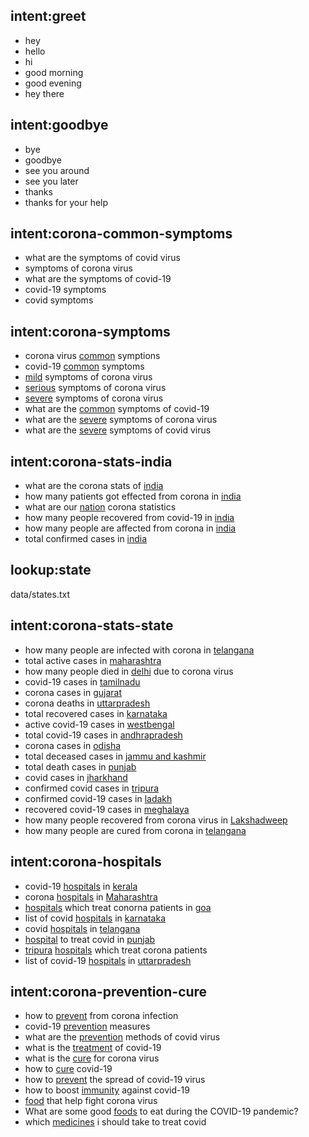 ## intent:greet
- hey
- hello
- hi
- good morning
- good evening
- hey there

## intent:goodbye
- bye
- goodbye
- see you around
- see you later
- thanks
- thanks for your help

## intent:corona-common-symptoms
- what are the symptoms of covid virus
- symptoms of corona virus
- what are the symptoms of covid-19
- covid-19 symptoms
- covid symptoms

## intent:corona-symptoms
- corona virus [common](severity) symptions
- covid-19 [common](severity) symptoms
- [mild](severity) symptoms of corona virus
- [serious](severity) symptoms of corona virus
- [severe](severity) symptoms of corona virus
- what are the [common](severity) symptoms of covid-19
- what are the [severe](severity) symptoms of corona virus
- what are the [severe](severity) symptoms of covid virus

## intent:corona-stats-india
- what are the corona stats of [india](country)
- how many patients got effected from corona in [india](country)
- what are our [nation](country) corona statistics
- how many people recovered from covid-19 in [india](country) 
- how many people are affected from corona in [india](country)
- total confirmed cases in [india](country)

## lookup:state
  data/states.txt

## intent:corona-stats-state
- how many people are infected with corona in [telangana](state) 
- total active cases in [maharashtra](state)
- how many people died in [delhi](state) due to corona virus
- covid-19 cases in [tamilnadu](state)
- corona cases in [gujarat](state)
- corona deaths in [uttarpradesh](state)
- total recovered cases in [karnataka](state)
- active covid-19 cases in [westbengal](state)
- total covid-19 cases in [andhrapradesh](state)
- corona cases in [odisha](state)
- total deceased cases in [jammu and kashmir](state)
- total death cases in [punjab](state)
- covid cases in [jharkhand](state)
- confirmed covid cases in [tripura](state)
- confirmed covid-19 cases in [ladakh](state)
- recovered covid-19 cases in [meghalaya](state)
- how many people recovered from corona virus in [Lakshadweep](state)
- how many people are cured from corona in [telangana](state)

## intent:corona-hospitals
- covid-19 [hospitals](facility) in [kerala](state)
- corona [hospitals](facility) in [Maharashtra](state)
- [hospitals](facility) which treat conorna patients in [goa](state)
- list of covid [hospitals](facility) in [karnataka](state)
- covid [hospitals](facility) in [telangana](state)
- [hospital](facility) to treat covid in [punjab](state)
- [tripura](state) [hospitals](facility) which treat corona patients
- list of covid-19 [hospitals](facility) in [uttarpradesh](state)

## intent:corona-prevention-cure
- how to [prevent](cure) from corona infection
- covid-19 [prevention](cure) measures
- what are the [prevention](cure) methods of covid virus
- what is the [treatment](cure) of covid-19
- what is the [cure](cure) for  corona virus
- how to [cure](cure) covid-19
- how to [prevent](cure) the spread of covid-19 virus
- how to boost [immunity](cure) against covid-19 
- [food](cure) that help fight corona virus
- What are some good [foods](cure) to eat during the COVID-19 pandemic?
- which [medicines](cure) i should take to treat covid
